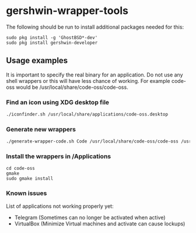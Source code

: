 # gershwin-wrapper-tools


The following should be run to install additional packages needed for this:
```
sudo pkg install -g 'GhostBSD*-dev'
sudo pkg install gershwin-developer
```

## Usage examples

It is important to specify the real binary for an application.  Do not use any shell wrappers or this will have less chance of working.  For example code-oss would be /usr/local/share/code-oss/code-oss.  


### Find an icon using XDG desktop file

```bash
./iconfinder.sh /usr/local/share/applications/code-oss.desktop
```

### Generate new wrappers

```bash
./generate-wrapper-code.sh Code /usr/local/share/code-oss/code-oss /usr/local/share/pixmaps/com.visualstudio.code.oss.png
```

### Install the wrappers in /Applications

```
cd code-oss
gmake
sudo gmake install
```

### Known issues
List of applications not working properly yet:

* Telegram (Sometimes can no longer be activated when active)
* VirtualBox (Minimize Virtual machines and activate can cause lockups)